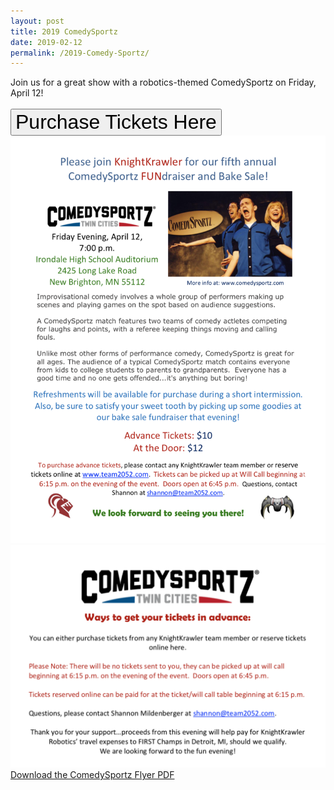 ```yaml
---
layout: post
title: 2019 ComedySportz
date: 2019-02-12
permalink: /2019-Comedy-Sportz/
---
```

Join us for a great show with a robotics-themed ComedySportz on Friday, April 12!
<br>
<br>
<a class="a:link" href="https://goo.gl/forms/YFmJbj7OH2Tj22qz1" target="_blank"><button type="button" class="center btn maroon btn-warning btn-lg"><font class="kk" size="6">Purchase Tickets Here</font></button></a>
<img src="/assets/images/comedysportspage1.png"/>
<img src="/assets/images/comedysportspage2.png"/>
<br>
<a href="/assets/images/comedysportz.pdf" target="_blank">Download the ComedySportz Flyer PDF</a>
